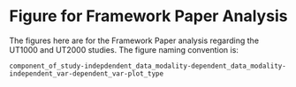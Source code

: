 # Figure for Framework Paper Analysis
The figures here are for the Framework Paper analysis regarding the UT1000 and UT2000 studies. The figure naming convention is:
```
component_of_study-indepdendent_data_modality-dependent_data_modality-independent_var-dependent_var-plot_type
```
